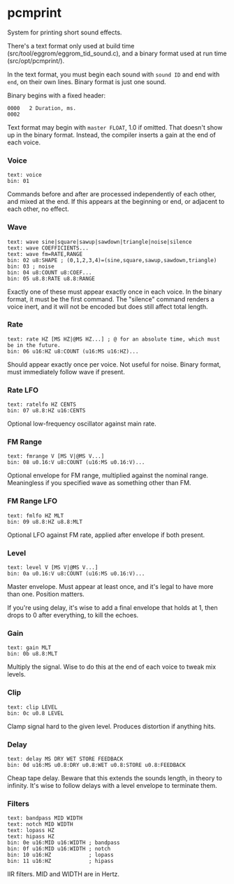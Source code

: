 # pcmprint

System for printing short sound effects.

There's a text format only used at build time (src/tool/eggrom/eggrom_tid_sound.c),
and a binary format used at run time (src/opt/pcmprint/).

In the text format, you must begin each sound with `sound ID` and end with `end`, on their own lines.
Binary format is just one sound.

Binary begins with a fixed header:

```
0000   2 Duration, ms.
0002
```

Text format may begin with `master FLOAT`, 1.0 if omitted.
That doesn't show up in the binary format. Instead, the compiler inserts a gain at the end of each voice.

### Voice

```
text: voice
bin: 01
```

Commands before and after are processed independently of each other, and mixed at the end.
If this appears at the beginning or end, or adjacent to each other, no effect.

### Wave

```
text: wave sine|square|sawup|sawdown|triangle|noise|silence
text: wave COEFFICIENTS...
text: wave fm=RATE,RANGE
bin: 02 u8:SHAPE ; (0,1,2,3,4)=(sine,square,sawup,sawdown,triangle)
bin: 03 ; noise
bin: 04 u8:COUNT u8:COEF...
bin: 05 u8.8:RATE u8.8:RANGE
```

Exactly one of these must appear exactly once in each voice.
In the binary format, it must be the first command.
The "silence" command renders a voice inert, and it will not be encoded but does still affect total length.

### Rate

```
text: rate HZ [MS HZ|@MS HZ...] ; @ for an absolute time, which must be in the future.
bin: 06 u16:HZ u8:COUNT (u16:MS u16:HZ)...
```

Should appear exactly once per voice. Not useful for noise.
Binary format, must immediately follow wave if present.

### Rate LFO

```
text: ratelfo HZ CENTS
bin: 07 u8.8:HZ u16:CENTS
```

Optional low-frequency oscillator against main rate.

### FM Range

```
text: fmrange V [MS V|@MS V...]
bin: 08 u0.16:V u8:COUNT (u16:MS u0.16:V)...
```

Optional envelope for FM range, multiplied against the nominal range.
Meaningless if you specified wave as something other than FM.

### FM Range LFO

```
text: fmlfo HZ MLT
bin: 09 u8.8:HZ u8.8:MLT
```

Optional LFO against FM rate, applied after envelope if both present.

### Level

```
text: level V [MS V|@MS V...]
bin: 0a u0.16:V u8:COUNT (u16:MS u0.16:V)...
```

Master envelope.
Must appear at least once, and it's legal to have more than one.
Position matters.

If you're using delay, it's wise to add a final envelope that holds at 1, then drops to 0 after everything, to kill the echoes.

### Gain

```
text: gain MLT
bin: 0b u8.8:MLT
```

Multiply the signal.
Wise to do this at the end of each voice to tweak mix levels.

### Clip

```
text: clip LEVEL
bin: 0c u0.8 LEVEL
```

Clamp signal hard to the given level. Produces distortion if anything hits.

### Delay

```
text: delay MS DRY WET STORE FEEDBACK
bin: 0d u16:MS u0.8:DRY u0.8:WET u0.8:STORE u0.8:FEEDBACK
```

Cheap tape delay.
Beware that this extends the sounds length, in theory to infinity.
It's wise to follow delays with a level envelope to terminate them.

### Filters

```
text: bandpass MID WIDTH
text: notch MID WIDTH
text: lopass HZ
text: hipass HZ
bin: 0e u16:MID u16:WIDTH ; bandpass
bin: 0f u16:MID u16:WIDTH ; notch
bin: 10 u16:HZ            ; lopass
bin: 11 u16:HZ            ; hipass
```

IIR filters. MID and WIDTH are in Hertz.
